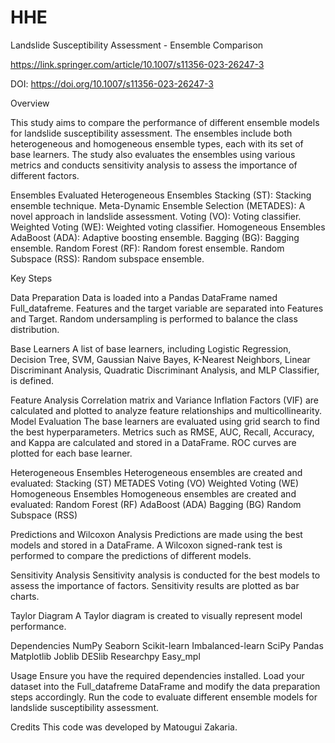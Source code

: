 # HHE
Landslide Susceptibility Assessment - Ensemble Comparison

https://link.springer.com/article/10.1007/s11356-023-26247-3

DOI: https://doi.org/10.1007/s11356-023-26247-3

Overview

This study aims to compare the performance of different ensemble models for landslide susceptibility assessment. The ensembles include both heterogeneous and homogeneous ensemble types, each with its set of base learners. The study also evaluates the ensembles using various metrics and conducts sensitivity analysis to assess the importance of different factors.

Ensembles Evaluated
Heterogeneous Ensembles
Stacking (ST): Stacking ensemble technique.
Meta-Dynamic Ensemble Selection (METADES): A novel approach in landslide assessment.
Voting (VO): Voting classifier.
Weighted Voting (WE): Weighted voting classifier.
Homogeneous Ensembles
AdaBoost (ADA): Adaptive boosting ensemble.
Bagging (BG): Bagging ensemble.
Random Forest (RF): Random forest ensemble.
Random Subspace (RSS): Random subspace ensemble.

Key Steps

Data Preparation
Data is loaded into a Pandas DataFrame named Full_datafreme.
Features and the target variable are separated into Features and Target.
Random undersampling is performed to balance the class distribution.

Base Learners
A list of base learners, including Logistic Regression, Decision Tree, SVM, Gaussian Naive Bayes, K-Nearest Neighbors, Linear Discriminant Analysis, Quadratic Discriminant Analysis, and MLP Classifier, is defined.

Feature Analysis
Correlation matrix and Variance Inflation Factors (VIF) are calculated and plotted to analyze feature relationships and multicollinearity.
Model Evaluation
The base learners are evaluated using grid search to find the best hyperparameters.
Metrics such as RMSE, AUC, Recall, Accuracy, and Kappa are calculated and stored in a DataFrame.
ROC curves are plotted for each base learner.

Heterogeneous Ensembles
Heterogeneous ensembles are created and evaluated:
Stacking (ST)
METADES
Voting (VO)
Weighted Voting (WE)
Homogeneous Ensembles
Homogeneous ensembles are created and evaluated:
Random Forest (RF)
AdaBoost (ADA)
Bagging (BG)
Random Subspace (RSS)

Predictions and Wilcoxon Analysis
Predictions are made using the best models and stored in a DataFrame.
A Wilcoxon signed-rank test is performed to compare the predictions of different models.

Sensitivity Analysis
Sensitivity analysis is conducted for the best models to assess the importance of factors.
Sensitivity results are plotted as bar charts.

Taylor Diagram
A Taylor diagram is created to visually represent model performance.

Dependencies
NumPy
Seaborn
Scikit-learn
Imbalanced-learn
SciPy
Pandas
Matplotlib
Joblib
DESlib
Researchpy
Easy_mpl

Usage
Ensure you have the required dependencies installed.
Load your dataset into the Full_datafreme DataFrame and modify the data preparation steps accordingly.
Run the code to evaluate different ensemble models for landslide susceptibility assessment.

Credits
This code was developed by Matougui Zakaria.

